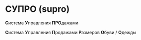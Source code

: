 СУПРО (supro)
=====

**С**истема **У**правления **ПРО**дажами

**С**истема **У**правления **П**родажами **Р**азмеров **О**буви / **О**дежды
